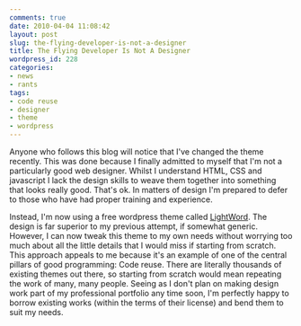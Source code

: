 ```yaml
---
comments: true
date: 2010-04-04 11:08:42
layout: post
slug: the-flying-developer-is-not-a-designer
title: The Flying Developer Is Not A Designer
wordpress_id: 228
categories:
- news
- rants
tags:
- code reuse
- designer
- theme
- wordpress
---
```


Anyone who follows this blog will notice that I've changed the theme recently. This was done because I finally admitted to myself that I'm not a particularly good web designer. Whilst I understand HTML, CSS and javascript I lack the design skills to weave them together into something that looks really good. That's ok. In matters of design I'm prepared to defer to those who have had proper training and experience.

Instead, I'm now using a free wordpress theme called [LightWord](http://wordpress.org/extend/themes/lightword). The design is far superior to my previous attempt, if somewhat generic. However, I can now tweak this theme to my own needs without worrying too much about all the little details that I would miss if starting from scratch. This approach appeals to me because it's an example of one of the central pillars of good programming: Code reuse. There are literally thousands of existing themes out there, so starting from scratch would mean repeating the work of many, many people. Seeing as I don't plan on making design work part of my professional portfolio any time soon, I'm perfectly happy to borrow existing works (within the terms of their license) and bend them to suit my needs.
